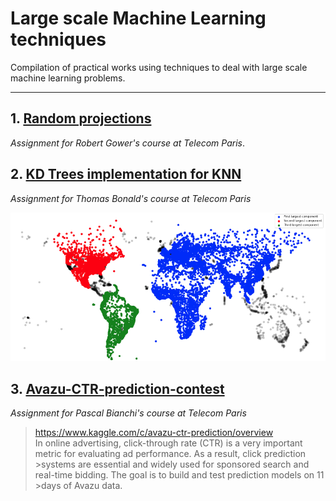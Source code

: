 # Large scale Machine Learning techniques
Compilation of practical works using techniques to deal with large scale machine learning problems.

---
## 1. [Random projections](./random_projections/random_projections.ipynb)
*Assignment for Robert Gower's course at Telecom Paris*.

## 2. [KD Trees implementation for KNN](./KD_tree_for_KNN/KD_tree_for_KNN.ipynb)
*Assignment for Thomas Bonald's course at Telecom Paris*

![largest components](./images/largest_components.PNG)

## 3. [Avazu-CTR-prediction-contest](./avazu_CTR_prediction_contest/avazu_prediction_contest.ipynb)
*Assignment for Pascal Bianchi's course at Telecom Paris*

>https://www.kaggle.com/c/avazu-ctr-prediction/overview  
>In online advertising, click-through rate (CTR) is a very important metric for evaluating ad performance. As a result, click prediction >systems are essential and widely used for sponsored search and real-time bidding. The goal is to build and test prediction models on 11 >days of Avazu data.

